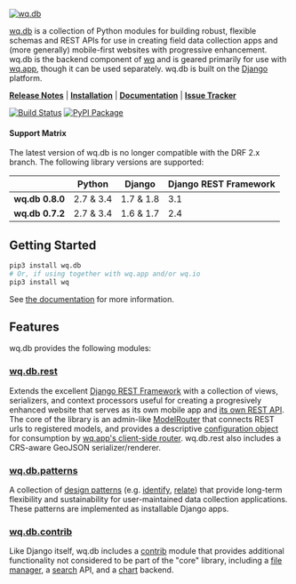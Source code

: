 [![wq.db](https://raw.github.com/wq/wq/master/images/256/wq.db.png)](https://wq.io/wq.db)

[wq.db](https://wq.io/wq.db) is a collection of Python modules for building robust, flexible schemas and REST APIs for use in creating field data collection apps and (more generally) mobile-first websites with progressive enhancement.  wq.db is the backend component of [wq] and is geared primarily for use with [wq.app], though it can be used separately.  wq.db is built on the [Django] platform.

[**Release Notes**](https://github.com/wq/wq.db/releases) | [**Installation**](https://wq.io/docs/setup) | [**Documentation**](https://wq.io/wq.db) | [**Issue Tracker**](https://github.com/wq/wq.db/issues)

[![Build Status](https://travis-ci.org/wq/wq.db.svg?branch=master)](https://travis-ci.org/wq/wq.db)
[![PyPI Package](https://pypip.in/version/wq.db/badge.svg?style=flat)](https://pypi.python.org/pypi/wq.db)

#### Support Matrix

The latest version of wq.db is no longer compatible with the DRF 2.x branch.  The following library versions are supported:

&nbsp;      | Python | Django | Django REST Framework
------------|--------|--------|-----------------------
**wq.db 0.8.0** | 2.7 & 3.4 | 1.7 & 1.8 | 3.1
**wq.db 0.7.2** | 2.7 & 3.4 | 1.6 & 1.7 | 2.4

## Getting Started

```bash
pip3 install wq.db
# Or, if using together with wq.app and/or wq.io
pip3 install wq
```

See [the documentation] for more information.

## Features

wq.db provides the following modules:

### [wq.db.rest]
Extends the excellent [Django REST Framework] with a collection of views, serializers, and context processors useful for creating a progresively enhanced website that serves as its own mobile app and [its own REST API].  The core of the library is an admin-like [ModelRouter] that connects REST urls to registered models, and provides a descriptive [configuration object] for consumption by [wq.app's client-side router].  wq.db.rest also includes a CRS-aware GeoJSON serializer/renderer.

### [wq.db.patterns]
A collection of [design patterns]&nbsp;(e.g. [identify], [relate]) that provide long-term flexibility and sustainability for user-maintained data collection applications.  These patterns are implemented as installable Django apps.

### [wq.db.contrib]
Like Django itself, wq.db includes a [contrib] module that provides additional functionality not considered to be part of the "core" library, including a [file manager], a [search] API, and a [chart] backend.

[wq]: https://wq.io
[Django]: https://www.djangoproject.com/
[the documentation]: https://wq.io/docs/
[wq.db.rest]: https://wq.io/docs/about-rest
[wq.app]: https://wq.io/wq.app
[its own REST API]: https://wq.io/docs/website-rest-api
[wq.app's client-side router]: https://wq.io/docs/app-js
[Django REST Framework]: http://django-rest-framework.org
[ModelRouter]: https://wq.io/docs/router
[configuration object]: https://wq.io/docs/config
[wq.db.patterns]: https://wq.io/docs/about-patterns
[design patterns]: https://wq.io/docs/about-patterns
[identify]: https://wq.io/docs/identify
[relate]: https://wq.io/docs/relate
[wq.db.contrib]: https://wq.io/chapters/contrib/docs
[contrib]: https://wq.io/chapters/contrib/docs
[file manager]: https://wq.io/docs/files
[search]: https://wq.io/docs/search
[chart]: https://wq.io/docs/chart

